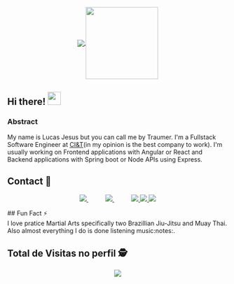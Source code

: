 <p align="center">
  <a href="https://github.com/anuraghazra/github-readme-stats">
    <img
      align="center"
      src="https://github-readme-stats.vercel.app/api/top-langs/?username=luccastraumer&layout=compact"
    />
  </a>
  <a href="https://github.com/anuraghazra/github-readme-stats">
    <img
      align="center"
      height="165"
      src="https://github-readme-stats.vercel.app/api?username=luccastraumer&count_private=true&show_icons=true&custom_title=Github%20Status&hide=issues"
    />
  </a>
</p>

## Hi there! <img src="https://raw.githubusercontent.com/iampavangandhi/iampavangandhi/master/gifs/Hi.gif" width="30px"></h2>

### Abstract

My name is Lucas Jesus but you can call me by Traumer. I'm a Fullstack Software Engineer at [CI&T](https://ciandt.com/)(in my opinion is the best company to work). I'm usually working on Frontend applications with Angular or React and Backend applications with Spring boot or Node APIs using Express.

## Contact :iphone:

<p align="center">
    <a href="https://github.com/luccastraumer">
        <img  src="https://img.shields.io/badge/github-%23100000.svg?&style=for-the-badge&logo=github&logoColor=white" target="_blank">
    </a>
    &nbsp;&nbsp;&nbsp;&nbsp;&nbsp;&nbsp;&nbsp;&nbsp;&nbsp;
    <a href="mailto:lucassj.dev@gmail.com">
        <img src="https://img.shields.io/badge/gmail-D14836?&style=for-the-badge&logo=gmail&logoColor=white&link=mailto:lucassj.dev@gmail.com">
    </a>
    &nbsp;&nbsp;&nbsp;&nbsp;&nbsp;&nbsp;&nbsp;&nbsp;&nbsp;
    <a href="https://www.linkedin.com/in/lucassjesus">
        <img src="https://img.shields.io/badge/linkedin-%230077B5.svg?&style=for-the-badge&logo=linkedin&logoColor=white" target="_blank">
    </a>
    <a href="https://twitter.com/luccastraumer/">
      <img src="https://img.shields.io/badge/twitter-%230077B5.svg?&style=for-the-badge&logo=twitter&logoColor=white" target="_blank"></img>
    </a>
    <a href="https://instagram.com/luccastraumer" target="_blank">
      <img src="https://img.shields.io/badge/-Instagram-%23E4405F?style=for-the-badge&logo=instagram&logoColor=white" target="_blank">
    </a>
</p>

<p>
   ## Fun Fact ⚡ <br>
   I love pratice Martial Arts specifically two Brazillian Jiu-Jitsu and Muay Thai. Also almost everything I do is done listening music:notes:.
</p>

<p align="center"> 

 ## Total de Visitas no perfil :detective: <br>
 <p align="center"> 
   <img alingn="center" src="https://profile-counter.glitch.me/luccastraumer/count.svg" />
 </p>

</p>
